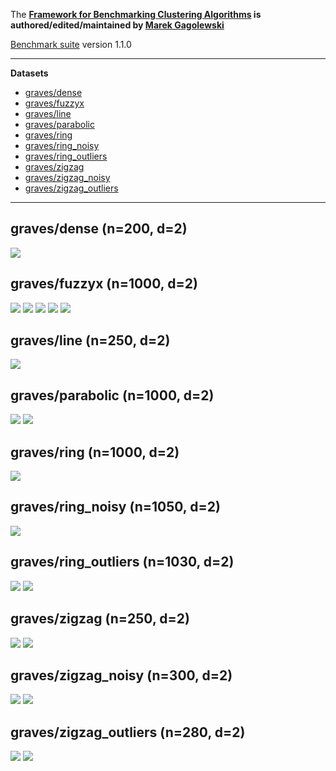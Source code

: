The **[Framework for Benchmarking Clustering Algorithms](https://clustering-benchmarks.gagolewski.com)
is authored/edited/maintained by [Marek Gagolewski](https://www.gagolewski.com)**


[Benchmark suite](https://github.com/gagolews/clustering-data-v1) version 1.1.0



--------------------------------------------------------------------------------

**Datasets**

* [graves/dense](#dense)
* [graves/fuzzyx](#fuzzyx)
* [graves/line](#line)
* [graves/parabolic](#parabolic)
* [graves/ring](#ring)
* [graves/ring_noisy](#ring_noisy)
* [graves/ring_outliers](#ring_outliers)
* [graves/zigzag](#zigzag)
* [graves/zigzag_noisy](#zigzag_noisy)
* [graves/zigzag_outliers](#zigzag_outliers)

--------------------------------------------------------------------------------

## graves/dense (n=200, d=2) <a name="dense"></a>

![](graves/dense.labels0.png)



## graves/fuzzyx (n=1000, d=2) <a name="fuzzyx"></a>

![](graves/fuzzyx.labels0.png)
![](graves/fuzzyx.labels1.png)
![](graves/fuzzyx.labels2.png)
![](graves/fuzzyx.labels3.png)
![](graves/fuzzyx.labels4.png)



## graves/line (n=250, d=2) <a name="line"></a>

![](graves/line.labels0.png)



## graves/parabolic (n=1000, d=2) <a name="parabolic"></a>

![](graves/parabolic.labels0.png)
![](graves/parabolic.labels1.png)



## graves/ring (n=1000, d=2) <a name="ring"></a>

![](graves/ring.labels0.png)



## graves/ring_noisy (n=1050, d=2) <a name="ring_noisy"></a>

![](graves/ring_noisy.labels0.png)



## graves/ring_outliers (n=1030, d=2) <a name="ring_outliers"></a>

![](graves/ring_outliers.labels0.png)
![](graves/ring_outliers.labels1.png)



## graves/zigzag (n=250, d=2) <a name="zigzag"></a>

![](graves/zigzag.labels0.png)
![](graves/zigzag.labels1.png)



## graves/zigzag_noisy (n=300, d=2) <a name="zigzag_noisy"></a>

![](graves/zigzag_noisy.labels0.png)
![](graves/zigzag_noisy.labels1.png)



## graves/zigzag_outliers (n=280, d=2) <a name="zigzag_outliers"></a>

![](graves/zigzag_outliers.labels0.png)
![](graves/zigzag_outliers.labels1.png)



